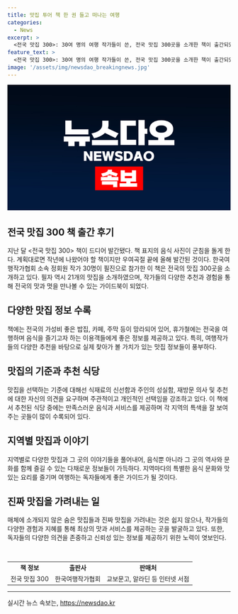 ```yaml
---
title: 맛집 투어 책 한 권 들고 떠나는 여행
categories:
  - News
excerpt: >
  <전국 맛집 300>: 30여 명의 여행 작가들이 쓴, 전국 맛집 300곳을 소개한 책이 출간되었다. 가성비 좋은 밥집부터 지역 특산 식당, 카페까지 다양한 음식점을 소개하며, 작가들의 추천과 이야기가 담겨있다. 이 책은 음식을 사랑하는 이들에게 여행 동반자로 추천된다. 또한, 작가의 주관적인 선택과 경험을 통해 전국의 다양한 맛을 만나볼 수 있다. 믿을 만한 맛집을 찾고자 하는 이들에게 유용한 안내서로 소개된다.
feature_text: >
  <전국 맛집 300>: 30여 명의 여행 작가들이 쓴, 전국 맛집 300곳을 소개한 책이 출간되었다. 가성비 좋은 밥집부터 지역 특산 식당, 카페까지 다양한 음식점을 소개하며, 작가들의 추천과 이야기가 담겨있다. 이 책은 음식을 사랑하는 이들에게 여행 동반자로 추천된다. 또한, 작가의 주관적인 선택과 경험을 통해 전국의 다양한 맛을 만나볼 수 있다. 믿을 만한 맛집을 찾고자 하는 이들에게 유용한 안내서로 소개된다.
image: '/assets/img/newsdao_breakingnews.jpg'
---
```


<p><img src="/assets/img/newsdao_breakingnews.jpg" alt="ranknews 속보" /></p>

<h2 data-ke-size="size26">전국 맛집 300 책 출간 후기</h2>

<p data-ke-size="size16">지난 달 <전국 맛집 300> 책이 드디어 발간됐다. 책 표지의 음식 사진이 군침을 돌게 한다. 계획대로면 작년에 나왔어야 할 책이지만 우여곡절 끝에 올해 발간된 것이다. 한국여행작가협회 소속 정회원 작가 30명이 필진으로 참가한 이 책은 전국의 맛집 300곳을 소개하고 있다. 필자 역시 21개의 맛집을 소개하였으며, 작가들의 다양한 추천과 경험을 통해 전국의 맛과 멋을 만나볼 수 있는 가이드북이 되었다.</p>

<h2 data-ke-size="size26">다양한 맛집 정보 수록</h2>

<p data-ke-size="size16">책에는 전국의 가성비 좋은 밥집, 카페, 주막 등이 망라되어 있어, 휴가철에는 전국을 여행하며 음식을 즐기고자 하는 이용객들에게 좋은 정보를 제공하고 있다. 특히, 여행작가들의 다양한 추천을 바탕으로 실제 찾아가 볼 가치가 있는 맛집 정보들이 풍부하다.</p>

<h2 data-ke-size="size26">맛집의 기준과 추천 식당</h2>

<p data-ke-size="size16">맛집을 선택하는 기준에 대해선 식재료의 신선함과 주인의 성실함, 재방문 의사 및 추천에 대한 자신의 의견을 요구하며 주관적이고 개인적인 선택임을 강조하고 있다. 이 책에서 추천된 식당 중에는 만족스러운 음식과 서비스를 제공하며 각 지역의 특색을 잘 보여주는 곳들이 많이 수록되어 있다.</p>

<h2 data-ke-size="size26">지역별 맛집과 이야기</h2>

<p data-ke-size="size16">지역별로 다양한 맛집과 그 곳의 이야기들을 풀어내어, 음식뿐 아니라 그 곳의 역사와 문화를 함께 즐길 수 있는 다채로운 정보들이 가득하다. 지역마다의 특별한 음식 문화와 맛있는 요리를 즐기며 여행하는 독자들에게 좋은 가이드가 될 것이다.</p>

<h2 data-ke-size="size26">진짜 맛집을 가려내는 일</h2>

<p data-ke-size="size16">매체에 소개되지 않은 숨은 맛집들과 진짜 맛집을 가려내는 것은 쉽지 않으나, 작가들의 다양한 경험과 지혜를 통해 최상의 맛과 서비스를 제공하는 곳을 발굴하고 있다. 또한, 독자들의 다양한 의견을 존중하고 신뢰성 있는 정보를 제공하기 위한 노력이 엿보인다.</p>

<p data-ke-size="size16">&nbsp;</p>

<table>
<tbody>
<tr>
<td style="text-align: center; height: 17px;"><b>책 정보</b></td>
<td style="text-align: center; height: 17px;"><b>출판사</b></td>
<td style="text-align: center; height: 17px;"><b>판매처</b></td>
</tr>
<tr>
<td style="text-align: center; height: 17px;">전국 맛집 300</td>
<td style="text-align: center; height: 17px;">한국여행작가협회</td>
<td style="text-align: center; height: 17px;">교보문고, 알라딘 등 인터넷 서점</td>
</tr>
</tbody>
</table>

<hr>
실시간 뉴스 속보는, <a href="https://newsdao.kr" rel="dofollow">https://newsdao.kr</a>


